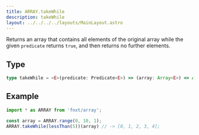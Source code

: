 ```yaml
---
title: ARRAY.takeWhile
description: takeWhile
layout: ../../../../layouts/MainLayout.astro
---
```

Returns an array that contains all elements of the original array
while the given `predicate` returns `true`,
and then returns no further elements.

## Type

```ts
type takeWhile = <E>(predicate: Predicate<E>) => (array: Array<E>) => Array<E>
```

## Example

```ts
import * as ARRAY from 'fnxt/array';

const array = ARRAY.range(0, 10, 1);
ARRAY.takeWhile(lessThan(5))(array) // -> [0, 1, 2, 3, 4];
```
